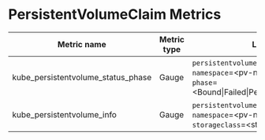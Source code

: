 # PersistentVolumeClaim Metrics

| Metric name| Metric type | Labels/tags |
| ---------- | ----------- | ----------- |
| kube_persistentvolume_status_phase | Gauge | `persistentvolume`=&lt;pv-name&gt; <br> `namespace`=&lt;pv-namespace&gt; <br>`phase`=&lt;Bound\|Failed\|Pending\|Available\|Released&gt;|
| kube_persistentvolume_info | Gauge | `persistentvolume`=&lt;pv-name&gt; <br> `namespace`=&lt;pv-namespace&gt;<br> `storageclass`=&lt;storageclass-name&gt; |

